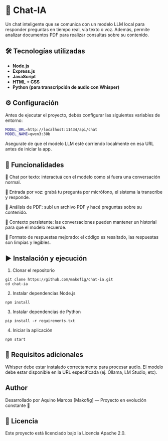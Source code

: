 # 🤖 Chat-IA

Un chat inteligente que se comunica con un modelo LLM local para responder preguntas en tiempo real, vía texto o voz. Además, permite analizar documentos PDF para realizar consultas sobre su contenido.

## 🛠️ Tecnologías utilizadas

- **Node.js**  
- **Express.js**
- **JavaScript**
- **HTML + CSS**
- **Python (para transcripción de audio con Whisper)**

## ⚙️ Configuración

Antes de ejecutar el proyecto, debés configurar las siguientes variables de entorno:

```bash
MODEL_URL=http://localhost:11434/api/chat
MODEL_NAME=qwen3:30b
```
Asegurate de que el modelo LLM esté corriendo localmente en esa URL antes de iniciar la app.

## 🔑 Funcionalidades

💬 Chat por texto: interactuá con el modelo como si fuera una conversación normal.

🎤 Entrada por voz: grabá tu pregunta por micrófono, el sistema la transcribe y responde.

📄 Análisis de PDF: subí un archivo PDF y hacé preguntas sobre su contenido.

🧠 Contexto persistente: las conversaciones pueden mantener un historial para que el modelo recuerde.

🧰 Formato de respuestas mejorado: el código es resaltado, las respuestas son limpias y legibles.

## ▶️ Instalación y ejecución
1. Clonar el repositorio
```
git clone https://github.com/makofig/chat-ia.git
cd chat-ia
```
2. Instalar dependencias Node.js
```
npm install
```
3. Instalar dependencias de Python
```
pip install -r requirements.txt
```
4. Iniciar la aplicación
```
npm start
```

## 🧪 Requisitos adicionales

Whisper debe estar instalado correctamente para procesar audio.
El modelo debe estar disponible en la URL especificada (ej. Ollama, LM Studio, etc).

## Author 
Desarrollado por Aquino Marcos [Makofig] — Proyecto en evolución constante 🚀

## 📄 Licencia
Este proyecto está licenciado bajo la Licencia Apache 2.0.
